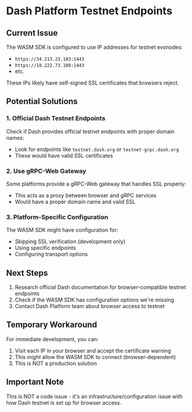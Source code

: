 # Dash Platform Testnet Endpoints

## Current Issue

The WASM SDK is configured to use IP addresses for testnet evonodes:
- `https://34.213.23.103:1443`
- `https://18.222.73.100:1443`
- etc.

These IPs likely have self-signed SSL certificates that browsers reject.

## Potential Solutions

### 1. Official Dash Testnet Endpoints

Check if Dash provides official testnet endpoints with proper domain names:
- Look for endpoints like `testnet.dash.org` or `testnet-grpc.dash.org`
- These would have valid SSL certificates

### 2. Use gRPC-Web Gateway

Some platforms provide a gRPC-Web gateway that handles SSL properly:
- This acts as a proxy between browser and gRPC services
- Would have a proper domain name and valid SSL

### 3. Platform-Specific Configuration

The WASM SDK might have configuration for:
- Skipping SSL verification (development only)
- Using specific endpoints
- Configuring transport options

## Next Steps

1. Research official Dash documentation for browser-compatible testnet endpoints
2. Check if the WASM SDK has configuration options we're missing
3. Contact Dash Platform team about browser access to testnet

## Temporary Workaround

For immediate development, you can:
1. Visit each IP in your browser and accept the certificate warning
2. This *might* allow the WASM SDK to connect (browser-dependent)
3. This is NOT a production solution

## Important Note

This is NOT a code issue - it's an infrastructure/configuration issue with how Dash testnet is set up for browser access.